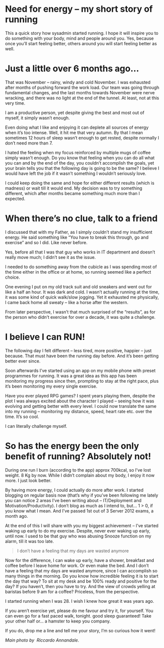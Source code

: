 # Need for energy – my short story of running

This a quick story how sysadmin started running. I hope it will inspire you to do something with your body, mind and people around you. Yes, because once you’ll start feeling better, others around you will start feeling better as well.

# Just a little over 6 months ago&#8230;

That was November &#8211; rainy, windy and cold November. I was exhausted after months of pushing forward the work load. Our team was going through fundamental changes, and the last months towards November were nerve wracking, and there was no light at the end of the tunnel. At least, not at this very time.

I am a productive person, yet despite giving the best and most out of myself, it simply wasn’t enough.

Even doing what I like and enjoying it can deplete all sources of energy when it’s too intense. Well, it hit me that very autumn. By that I mean sometimes 12 hours of sleep wasn’t enough to get rested, despite normally I don’t need more than 7.

I hated the feeling when my focus reinforced by multiple mugs of coffee simply wasn’t enough. Do you know that feeling when you can do all what you can and by the end of the day, you couldn’t accomplish the goals, yet your brain tells you that the following day is going to be the same? I believe I would have left the job if it wasn’t something I wouldn’t seriously love.

I could keep doing the same and hope for either different results (which is madness) or wait till it would end. My decision was to try something different, which after months became something much more than I expected.

# When there’s no clue, talk to a friend

I discussed that with my Father, as I simply couldn’t stand my insufficient energy. He said something like “You have to break this through, go and exercise” and so I did. Like never before.

Yes, before all that I was that guy who works in IT department and doesn’t really move much; I didn’t see it as the issue.

I needed to do something away from the cubicle as I was spending most of the time either in the office or at home, so running seemed like a perfect choice.

One evening I put on my old track suit and old sneakers and went out for like a half an hour. It was dark and cold. I wasn’t actually running at the time, it was some kind of quick walk/slow jogging. Yet it exhausted me physically, I came back home all sweaty &#8211; like a horse after the western.

From later perspective, I wasn’t that much surprised of the “results”, as for the person who didn’t exercise for over a decade, it was quite a challenge.

# I believe I can RUN!

The following day I felt different &#8211; less tired, more positive, happier &#8211; just because. That must have been the running day before. And it’s been getting better ever since.

Soon afterwards I’ve started using an app on my mobile phone with preset programmes for running. It was a great idea as this app has been monitoring my progress since then, prompting to stay at the right pace, plus it’s been monitoring my every single exercise.

Have you ever played RPG games? I spent years playing them, despite the plot I was always excited about the character I played &#8211; seeing how it was evolving and getting better with every level. I could now translate the same into my running &#8211; monitoring my distance, speed, heart rate etc. over the time. It’s so cool.

I can literally challenge myself.

# So has the energy been the only benefit of running? Absolutely not!

During one run I burn (according to the app) approx 700kcal, so I’ve lost weight. 8 Kg by now. While I didn’t complain about my body, I enjoy it now more. I just look better.

By having more energy, I could actually do more after work. I started blogging on regular basis now (that’s why if you’ve been following me lately you can notice 2 areas I’ve been writing about &#8211; IT/Deployment and Motivation/Productivity). I don’t blog as much as I intend to, but… 1 > 0, if you know what I mean. And I’ve passed 1st out of 3 Server 2012 exams, a month ago.

At the end of this I will share with you my biggest achievement &#8211; I’ve started waking up early to do my exercise. Despite, never ever waking up early, until now. I used to be that guy who was abusing Snooze function on my alarm, till it was too late.

> I don’t have a feeling that my days are wasted anymore

Now for the difference, I can wake up early, have a shower, breakfast and coffee before I leave home for work. Or even make the bed. And I don’t have a feeling that my days are wasted anymore, since I can accomplish so many things in the morning. Do you know how incredible feeling it is to start the day that way? To sit at my desk and be 100% ready and positive for the day? If you haven&#8217;t, then you have to try. And the view of crowds yelling at baristas before 9 am for a coffee? Priceless, from the perspective.

I started running when I was 28. I wish I knew how great it was years ago.

If you aren&#8217;t exercise yet, please do me favour and try it, for yourself. You can even go for a fast paced walk, tonight. good sleep guaranteed! Take your other half or&#8230; a hamster to keep you company.

If you do, drop me a line and tell me your story, I’m so curious how it went!

_Main photo by  Riccardo Annandale._

<div>
</div>
